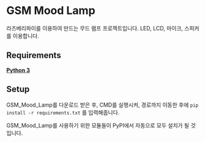 # GSM Mood Lamp
라즈베리파이를 이용하여 만드는 무드 램프 프로젝트입니다.
LED, LCD, 마이크, 스피커를 이용합니다.

## Requirements
[**Python 3**](https://www.python.org/)

## Setup
GSM_Mood_Lamp를 다운로드 받은 후, CMD를 실행시켜, 경로까지 이동한 후에 `pip install -r requirements.txt` 를 입력해줍니다.

GSM_Mood_Lamp를 사용하기 위한 모듈들이 PyPI에서 자동으로 모두 설치가 될 것입니다.
